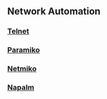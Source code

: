 ## Network Automation

### [Telnet](../telnet)
### [Paramiko](../paramiko)
### [Netmiko](../netmiko)
### [Napalm](../napalm)
